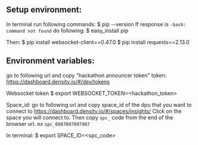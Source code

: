## Setup environment:

In terminal run following commands:
$ pip --version
If response is `-bash: command not found` do following:
  $ easy_install pip

Then:
$ pip install websocket-client==0.47.0
$ pip install requests==2.13.0

## Environment variables:
go to following url and copy "hackathon announcer token" token:
https://dashboard.density.io/#/dev/tokens

Websocket token
$ export WEBSOCKET_TOKEN=<hackathon_token>

Space_id:
go to following url and copy space_id of the dpu that you want to connect to
https://dashboard.density.io/#/spaces/insights/
Click on the space you will connect to.
Then copy `spc_` code from the end of the browser url. ex `spc_0987097097987`

In terminal:
$ export SPACE_ID=<spc_code>
